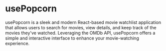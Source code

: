 # usePopcorn
usePopcorn is a sleek and modern React-based movie watchlist application that allows users to search for movies, view details, and keep track of the movies they've watched. Leveraging the OMDb API, usePopcorn offers a simple and interactive interface to enhance your movie-watching experience.
